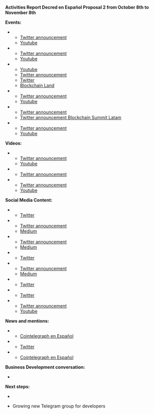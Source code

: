 **Activities Report Decred en Español Proposal 2 from October 8th to November 8th**

**Events:**

-  
  - [Twitter announcement]() 
  - [Youtube]()

- 
  - [Twitter announcement]()
  - [Youtube]()

-  
  - [Youtube](https://youtu.be/On2zYc7BrvI?t=14942)
  - [Twitter announcement]()
  - [Twitter](https://twitter.com/addcade/status/1285282080780255233)
  - [Blockchain Land]()

- 
  - [Twitter announcement]()
  - [Youtube]()

-  
  - [Twitter announcement]()
  - [Twitter announcement Blockchain Summit Latam]()

-  
  - [Twitter announcement]()
  - [Youtube]() 

**Videos:**

-  
  - [Twitter announcement]()
  - [Youtube](https://www.youtube.com/watch?v=DdisxhEBUkM)

- 
  - [Twitter announcement]()

-  
  - [Twitter announcement]() 
  - [Youtube]()

**Social Media Content:**

-  
  - [Twitter]()  

-  
  - [Twitter announcement]() 
  - [Medium]() 

-  
  - [Twitter announcement]() 
  - [Medium]()

-  
  - [Twitter]() 

-  
  - [Twitter announcement]() 
  - [Medium]() 

-  
  - [Twitter]()

-  
  - [Twitter]() 

-  
  - [Twitter announcement]() 
  - [Youtube]()


**News and mentions:**

- 
  - [Cointelegraph en Español]()

- 
  - [Twitter]()

-  
  - [Cointelegraph en Español]()

**Business Development conversation:**

- 

**Next steps:**

- 

- Growing new Telegram group for developers


